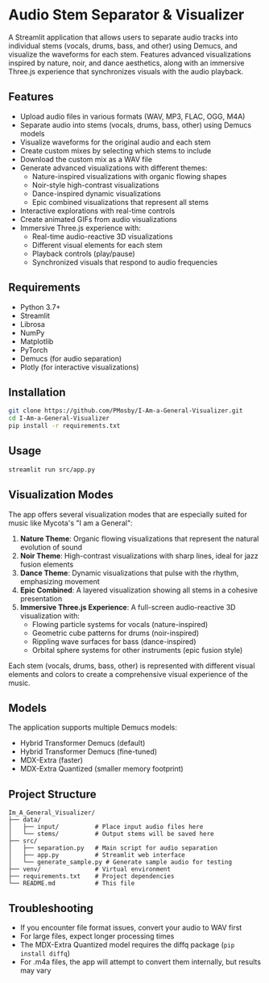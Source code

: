 # Audio Stem Separator & Visualizer

A Streamlit application that allows users to separate audio tracks into individual stems (vocals, drums, bass, and other) using Demucs, and visualize the waveforms for each stem. Features advanced visualizations inspired by nature, noir, and dance aesthetics, along with an immersive Three.js experience that synchronizes visuals with the audio playback.

## Features

- Upload audio files in various formats (WAV, MP3, FLAC, OGG, M4A)
- Separate audio into stems (vocals, drums, bass, other) using Demucs models
- Visualize waveforms for the original audio and each stem
- Create custom mixes by selecting which stems to include
- Download the custom mix as a WAV file
- Generate advanced visualizations with different themes:
  - Nature-inspired visualizations with organic flowing shapes
  - Noir-style high-contrast visualizations
  - Dance-inspired dynamic visualizations
  - Epic combined visualizations that represent all stems
- Interactive explorations with real-time controls
- Create animated GIFs from audio visualizations
- Immersive Three.js experience with:
  - Real-time audio-reactive 3D visualizations
  - Different visual elements for each stem
  - Playback controls (play/pause)
  - Synchronized visuals that respond to audio frequencies

## Requirements

- Python 3.7+
- Streamlit
- Librosa
- NumPy
- Matplotlib
- PyTorch
- Demucs (for audio separation)
- Plotly (for interactive visualizations)

## Installation

```bash
git clone https://github.com/PMosby/I-Am-a-General-Visualizer.git
cd I-Am-a-General-Visualizer
pip install -r requirements.txt
```

## Usage

```bash
streamlit run src/app.py
```

## Visualization Modes

The app offers several visualization modes that are especially suited for music like Mycota's "I am a General":

1. **Nature Theme**: Organic flowing visualizations that represent the natural evolution of sound
2. **Noir Theme**: High-contrast visualizations with sharp lines, ideal for jazz fusion elements
3. **Dance Theme**: Dynamic visualizations that pulse with the rhythm, emphasizing movement
4. **Epic Combined**: A layered visualization showing all stems in a cohesive presentation
5. **Immersive Three.js Experience**: A full-screen audio-reactive 3D visualization with:
   - Flowing particle systems for vocals (nature-inspired)
   - Geometric cube patterns for drums (noir-inspired)
   - Rippling wave surfaces for bass (dance-inspired)
   - Orbital sphere systems for other instruments (epic fusion style)

Each stem (vocals, drums, bass, other) is represented with different visual elements and colors to create a comprehensive visual experience of the music.

## Models

The application supports multiple Demucs models:
- Hybrid Transformer Demucs (default)
- Hybrid Transformer Demucs (fine-tuned)
- MDX-Extra (faster)
- MDX-Extra Quantized (smaller memory footprint)

## Project Structure

```
Im_A_General_Visualizer/
├── data/
│   ├── input/          # Place input audio files here
│   └── stems/          # Output stems will be saved here
├── src/
│   ├── separation.py   # Main script for audio separation
│   ├── app.py          # Streamlit web interface
│   └── generate_sample.py # Generate sample audio for testing
├── venv/               # Virtual environment
├── requirements.txt    # Project dependencies
└── README.md           # This file
```

## Troubleshooting

- If you encounter file format issues, convert your audio to WAV first
- For large files, expect longer processing times
- The MDX-Extra Quantized model requires the diffq package (`pip install diffq`)
- For .m4a files, the app will attempt to convert them internally, but results may vary 